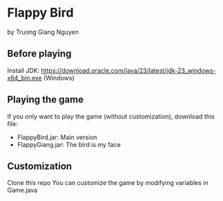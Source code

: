 # Flappy Bird
by Truong Giang Nguyen

## Before playing
Install JDK: https://download.oracle.com/java/23/latest/jdk-23_windows-x64_bin.exe (Windows)

## Playing the game
If you only want to play the game (without customization), download this file:
- FlappyBird.jar: Main version
- FlappyGiang.jar: The bird is my face

## Customization
Clone this repo
You can customize the game by modifying variables in Game.java